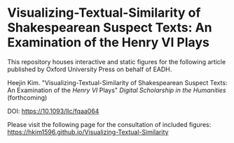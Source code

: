 # Visualizing-Textual-Similarity of Shakespearean Suspect Texts: An Examination of the Henry VI Plays

This repository houses interactive and static figures for the following article published by Oxford University Press on behalf of EADH.

Heejin Kim. "Visualizing-Textual-Similarity of Shakespearean Suspect Texts: An Examination of the <em>Henry VI</em> Plays" <em>Digital Scholarship in the Humanities</em> (forthcoming)

DOI: https://10.1093/llc/fqaa064

Please visit the following page for the consultation of included figures: 
https://hkim1596.github.io/Visualizing-Textual-Similarity
